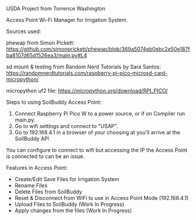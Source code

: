 USDA Project from Torrence Washington 

Access Point Wi-Fi Manager for Irrigation System.

Sources used:

phewap from Simon Pickett: https://github.com/simonprickett/phewap/blob/369a5074eb0ebc2e50e187fba8107d65d1526ea3/main.py#L4

sd mount & testing from Random Nerd Tutorials by Sara Santos: https://randomnerdtutorials.com/raspberry-pi-pico-microsd-card-micropython/

micropython uf2 file: https://micropython.org/download/RPI_PICO/ 

Steps to using SoilBuddy Access Point:
 1. Connect Raspberry Pi Pico W to a power source, or if on Compiler run main.py.
 2. Go to wifi settings and connect to "USAP".
 3. Go to 192.168.4.1 in a browser of your choosing at you'll arrive at the SoilBuddy AP!

You can configure to connect to wifi but accessing the IP the Access Point is connected to can be an issue.

Features in Access Point:
* Create/Edit Save Files for Irrigation System
* Rename Files
* Delete Files from SoilBuddy
* Reset & Disconnect from WiFi to use in Access Point Mode (192.168.4.1)
* Upload Files to SoilBuddy (Work In Progress)
* Apply changes from the files (Work In Progress) 


